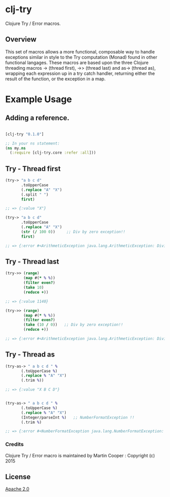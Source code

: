 # clj-try
Clojure Try / Error macros.

## Overview

This set of macros allows a more functional, composable way to handle exceptions similar in style to the Try computation (Monad) found in other functional langages. These macros are based upon the three Clojure threading macros -> (thread first), ->> (thread last) and as-> (thread as), wrapping each expression up in a try catch handler, returning either the result of the function, or the exception in a map.



# Example Usage

## Adding a reference.

```clojure

[clj-try "0.1.0"]

;; In your ns statement:
(ns my.ns
  (:require [clj-try.core :refer :all]))

```

## Try - Thread first
```clojure
(try-> "a b c d" 
       .toUpperCase 
       (.replace "A" "X") 
       (.split " ") 
       first)

;; => {:value "X"}

(try-> "a b c d" 
       .toUpperCase 
       (.replace "A" "X") 
       (str (/ 100 0))     ;; Div by zero exception!! 
       first)

;; => {:error #<ArithmeticException java.lang.ArithmeticException: Divide by zero>}
```

## Try - Thread last
```clojure
(try->> (range)
        (map #(* % %))
        (filter even?)
        (take 10)
        (reduce +))

;; => {:value 1140}

(try->> (range)
        (map #(* % %))
        (filter even?)
        (take (10 / 0))   ;; Div by zero exception!! 
        (reduce +))

;; => {:error #<ArithmeticException java.lang.ArithmeticException: Divide by zero>}
```

## Try - Thread as
```clojure
(try-as-> " a b c d " %
       (.toUpperCase %) 
       (.replace % "A" "X") 
       (.trim %))

;; => {:value "X B C D"}


(try-as-> " a b c d " %
       (.toUpperCase %) 
       (.replace % "A" "X") 
       (Integer/parseInt %)   ;; NumberFormatException !!
       (.trim %)

;; => {:error #<NumberFormatException java.lang.NumberFormatException: For input string: " X B C D ">}
```


### Credits

Clojure Try / Error macro is maintained by Martin Cooper : Copyright (c) 2015

## License

[Apache 2.0](http://www.apache.org/licenses/LICENSE-2.0)